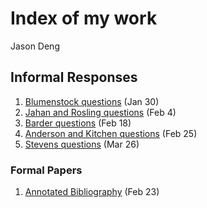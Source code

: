 # Index of my work 

Jason Deng

## Informal Responses

1. [Blumenstock questions](https://taegonjd.github.io/workshop/blumenstock) (Jan 30)
2. [Jahan and Rosling questions](https://taegonjd.github.io/workshop/jahanrosling) (Feb 4)
3. [Barder questions](https://taegonjd.github.io/workshop/barder) (Feb 18)
4. [Anderson and Kitchen questions](https://taegonjd.github.io/workshop/andersonkitchen) (Feb 25)
5. [Stevens questions](https://taegonjd.github.io/workshop/stevens) (Mar 26)
### Formal Papers 

1. [Annotated Bibliography](https://taegonjd.github.io/workshop/assignment_one) (Feb 23)
